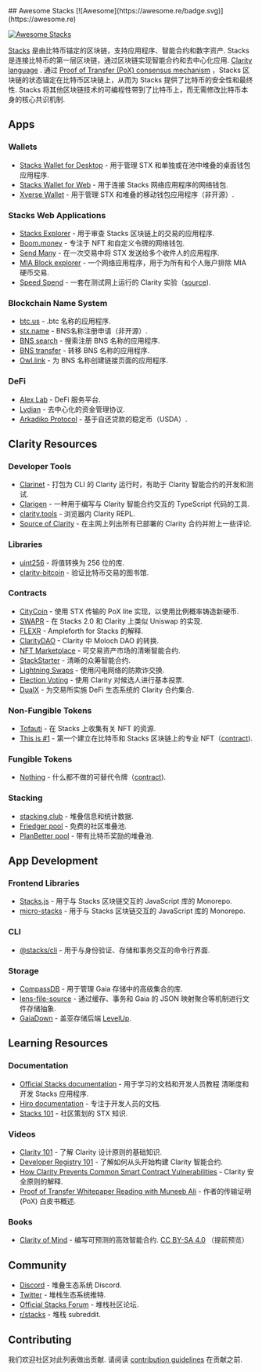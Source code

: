 <div class="github-widget" data-repo="friedger/awesome-stacks-chain"></div>
<script async src="https://pagead2.googlesyndication.com/pagead/js/adsbygoogle.js"></script><ins class="adsbygoogle" style="display:block" data-ad-client="ca-pub-6890694312814945" data-ad-slot="5473692530" data-ad-format="auto"  data-full-width-responsive="true"></ins><script>(adsbygoogle = window.adsbygoogle || []).push({});</script>
## Awesome Stacks [![Awesome](https://awesome.re/badge.svg)](https://awesome.re)

[![Awesome Stacks](https://raw.githubusercontent.com/friedger/awesome-stacks-chain/master/img/awesome-stacks.png 'Awesome Stacks')](https://www.stacks.co)

[Stacks](https://www.stacks.co/what-is-stacks) 是由比特币锚定的区块链，支持应用程序、智能合约和数字资产.  Stacks是连接比特币的第一层区块链，通过区块链实现智能合约和去中心化应用. [Clarity language](https://clarity-lang.org/) . 通过 [Proof of Transfer (PoX) consensus mechanism](https://docs.stacks.co/understand-stacks/proof-of-transfer) ，Stacks 区块链的状态锚定在比特币区块链上，从而为 Stacks 提供了比特币的安全性和最终性.  Stacks 将其他区块链技术的可编程性带到了比特币上，而无需修改比特币本身的核心共识机制.

<!-- START doctoc generated TOC please keep comment here to allow auto update -->
<!-- DON'T EDIT THIS SECTION, INSTEAD RE-RUN doctoc TO UPDATE -->


<!-- END doctoc generated TOC please keep comment here to allow auto update -->

## Apps

### Wallets

- [Stacks Wallet for Desktop](https://www.hiro.so/wallet/install-desktop) - 用于管理 STX 和单独或在池中堆叠的桌面钱包应用程序.
- [Stacks Wallet for Web](https://www.hiro.so/wallet/install-web) - 用于连接 Stacks 网络应用程序的网络钱包.
- [Xverse Wallet](https://www.secretkeylabs.com/) - 用于管理 STX 和堆叠的移动钱包应用程序（非开源）.

### Stacks Web Applications

- [Stacks Explorer](https://explorer.stacks.co/?chain=mainnet) - 用于审查 Stacks 区块链上的交易的应用程序.
- [Boom.money](https://boom.money) - 专注于 NFT 和自定义令牌的网络钱包.
- [Send Many](https://sendstx.com) - 在一次交易中将 STX 发送给多个收件人的应用程序.
- [MIA Block explorer](http://miamining.com) - 一个网络应用程序，用于为所有和个人账户排除 MIA 硬币交易.
- [Speed Spend](https://speed-spend.org) - 一套在测试网上运行的 Clarity 实验（[source](https://github.com/friedger/speed-spend)).

### Blockchain Name System
- [btc.us](https://btc.us) - .btc 名称的应用程序.
- [stx.name](https://stx.name) - BNS名称注册申请（非开源）.
- [BNS search](https://www.bnssearch.com/) - 搜索注册 BNS 名称的应用程序.
- [BNS transfer](https://www.bnstransfer.com) - 转移 BNS 名称的应用程序.
- [Owl.link](https://owl.link) - 为 BNS 名称创建链接页面的应用程序.

### DeFi
- [Alex Lab](https://app.alexlab.co) - DeFi 服务平台.
- [Lydian](https://app.lydian.xyz) - 去中心化的资金管理协议.
- [Arkadiko Protocol](https://github.com/arkadiko-dao/arkadiko) - 基于自还贷款的稳定币（USDA）.

## Clarity Resources

### Developer Tools

- [Clarinet](https://github.com/hirosystems/clarinet) - 打包为 CLI 的 Clarity 运行时，有助于 Clarity 智能合约的开发和测试.
- [Clarigen](https://github.com/obylabs/clarigen) - 一种用于编写与 Clarity 智能合约交互的 TypeScript 代码的工具.
- [clarity.tools](https://clarity.tools) - 浏览器内 Clarity REPL.
- [Source of Clarity](https://source-of-clarity.com) - 在主网上列出所有已部署的 Clarity 合约并附上一些评论.

### Libraries

- [uint256](https://github.com/KStasi/clarity-uint256-lib) - 将值转换为 256 位的库.
- [clarity-bitcoin](https://github.com/jcnelson/clarity-bitcoin) - 验证比特币交易的图书馆.

### Contracts

- [CityCoin](https://github.com/citycoins/citycoin) - 使用 STX 传输的 PoX lite 实现，以使用比例概率铸造新硬币.
- [SWAPR](https://github.com/psq/swapr) - 在 Stacks 2.0 和 Clarity 上类似 Uniswap 的实现.
- [FLEXR](https://github.com/psq/flexr) - Ampleforth for Stacks 的解释.
- [ClarityDAO](https://github.com/friedger/clarity-dao) - Clarity 中 Moloch DAO 的转换.
- [NFT Marketplace](https://github.com/friedger/clarity-marketplace/blob/master/contracts/market.clar) - 可交易资产市场的清晰智能合约.
- [StackStarter](https://github.com/MarvinJanssen/stackstarter/blob/master/contracts/stackstarter.clar) - 清晰的众筹智能合约.
- [Lightning Swaps](https://github.com/radicleart/clarity-rstack/blob/master/contracts/lightning-swaps-v1.clar) - 使用闪电网络的防欺诈交换.
- [Election Voting](https://github.com/elbaruni/clarity-election/blob/master/contracts/election.clar) - 使用 Clarity 对候选人进行基本投票.
- [DualX](https://github.com/westridgeblockchain/dualX) - 为交易所实施 DeFi 生态系统的 Clarity 合约集合.

### Non-Fungible Tokens

- [Tofauti](https://www.tofauti.net) - 在 Stacks 上收集有关 NFT 的资源.
- [This is #1](https://www.thisisnumberone.com) - 第一个建立在比特币和 Stacks 区块链上的专业 NFT（[contract](https://explorer.stacks.co/txid/SP3QSAJQ4EA8WXEDSRRKMZZ29NH91VZ6C5X88FGZQ.thisisnumberone-v2?chain=mainnet)).

### Fungible Tokens

- [Nothing](https://www.nothingtoken.com/) - 什么都不做的可替代令牌（[contract](https://explorer.stacks.co/txid/0x022bed728d648ff1a68036c40f3aff8136ee22fee18380731df0ab9d76d3c4a9?chain=mainnet)).

### Stacking

- [stacking.club](https://stacking.club) - 堆叠信息和统计数据.
- [Friedger pool](https://pool.friedger.de/) - 免费的社区堆叠池.
- [PlanBetter pool](https://planbetter.org/) - 带有比特币奖励的堆叠池.

## App Development

### Frontend Libraries

- [Stacks.js](https://github.com/hirosystems/stacks.js) - 用于与 Stacks 区块链交互的 JavaScript 库的 Monorepo.
- [micro-stacks](https://github.com/fungible-systems/micro-stacks/) - 用于与 Stacks 区块链交互的 JavaScript 库的 Monorepo.

### CLI

- [@stacks/cli](https://github.com/hirosystems/stacks.js/tree/master/packages/cli) - 用于与身份验证、存储和事务交互的命令行界面.

### Storage

- [CompassDB](https://github.com/eder-ai/compass-db) - 用于管理 Gaia 存储中的高级集合的库.
- [lens-file-source](https://gitlab.com/MyLens/lens-file-source) - 通过缓存、事务和 Gaia 的 JSON 映射聚合等机制进行文件存储抽象.
- [GaiaDown](https://github.com/AcidLeroy/gaiadown-ts) - 盖亚存储后端 [LevelUp](https://github.com/Level/levelup).

## Learning Resources

### Documentation

- [Official Stacks documentation](https://docs.stacks.co/) - 用于学习的文档和开发人员教程
  清晰度和开发 Stacks 应用程序.
- [Hiro documentation](https://docs.hiro.so/) - 专注于开发人员的文档.
- [Stacks 101](https://stacks101.com) - 社区策划的 STX 知识.

### Videos

- [Clarity 101](https://youtu.be/lXJutQqDq3w) - 了解 Clarity 设计原则的基础知识.
- [Developer Registry 101](https://www.crowdcast.io/e/clarity-program) - 了解如何从头开始构建 Clarity 智能合约.
- [How Clarity Prevents Common Smart Contract Vulnerabilities](https://www.youtube.com/watch?v=VYXhrwPsBws) - Clarity 安全原则的解释.
- [Proof of Transfer Whitepaper Reading with Muneeb Ali](https://www.youtube.com/watch?v=NY_eUrIcWOY&t=3s) - 作者的传输证明 (PoX) 白皮书概述.

### Books

- [Clarity of Mind](https://book.clarity-lang.org/) - 编写可预测的高效智能合约. [CC BY-SA 4.0](https://creativecommons.org/licenses/by-sa/4.0/) （提前预览）

## Community

- [Discord](https://discord.gg/zrvWsQC) - 堆叠生态系统 Discord.
- [Twitter](https://twitter.com/stacks) - 堆栈生态系统推特.
- [Official Stacks Forum](https://forum.stacks.org/) - 堆栈社区论坛.
- [r/stacks](https://www.reddit.com/r/stacks) - 堆栈 subreddit.

## Contributing

我们欢迎社区对此列表做出贡献. 请阅读 [contribution guidelines](https://github.com/friedger/awesome-stacks-chain/blob/master/contributing.md) 在贡献之前.
